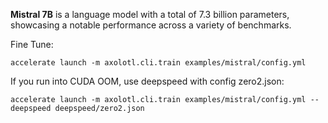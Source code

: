 **Mistral 7B** is a language model with a total of 7.3 billion parameters, showcasing a notable performance across a variety of benchmarks.

Fine Tune:
```shell
accelerate launch -m axolotl.cli.train examples/mistral/config.yml

```

If you run into CUDA OOM, use deepspeed with config zero2.json:
```shell
accelerate launch -m axolotl.cli.train examples/mistral/config.yml --deepspeed deepspeed/zero2.json
```

